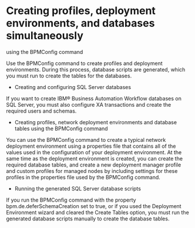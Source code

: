 # Creating profiles, deployment environments, and databases simultaneously
using the BPMConfig command

Use the BPMConfig command to create profiles and deployment
environments. During this process, database scripts are generated,
which you must run to create the tables for the databases.

- Creating and configuring SQL Server databases

If you want to create IBM® Business Automation Workflow databases on SQL Server, you must also configure XA transactions and create the required users and schemas.
- Creating profiles, network deployment environments and database tables using the BPMConfig command

You can use the BPMConfig command to create a typical network deployment environment using a properties file that contains all of the values used in the configuration of your deployment environment. At the same time as the deployment environment is created, you can create the required database tables, and create a new deployment manager profile and custom profiles for managed nodes by including settings for these profiles in the properties file used by the BPMConfig command.
- Running the generated SQL Server database scripts

If you run the BPMConfig command with the property bpm.de.deferSchemaCreation set to true, or if you used the Deployment Environment wizard and cleared the Create Tables option, you must run the generated database scripts manually to create the database tables.